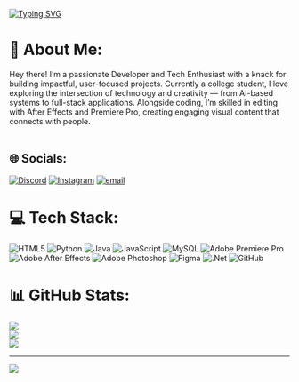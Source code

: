 [![Typing SVG](https://readme-typing-svg.demolab.com/?lines=I+make+edits;Tech+Enthusiast)](https://git.io/typing-svg)

# 💫 About Me:
Hey there! I’m a passionate Developer and Tech Enthusiast with a knack for building impactful, user-focused projects. Currently a college student, I love exploring the intersection of technology and creativity — from AI-based systems to full-stack applications. Alongside coding, I’m skilled in editing with After Effects and Premiere Pro, creating engaging visual content that connects with people.<br><br>


## 🌐 Socials:
[![Discord](https://img.shields.io/badge/Discord-%237289DA.svg?logo=discord&logoColor=white)](https://discord.gg/_hrx_77_) [![Instagram](https://img.shields.io/badge/Instagram-%23E4405F.svg?logo=Instagram&logoColor=white)](https://instagram.com/_haris_raveen_) [![email](https://img.shields.io/badge/Email-D14836?logo=gmail&logoColor=white)](mailto:harisraveen20@gmail.com) 

# 💻 Tech Stack:
![HTML5](https://img.shields.io/badge/html5-%23E34F26.svg?style=for-the-badge&logo=html5&logoColor=white) ![Python](https://img.shields.io/badge/python-3670A0?style=for-the-badge&logo=python&logoColor=ffdd54) ![Java](https://img.shields.io/badge/java-%23ED8B00.svg?style=for-the-badge&logo=openjdk&logoColor=white) ![JavaScript](https://img.shields.io/badge/javascript-%23323330.svg?style=for-the-badge&logo=javascript&logoColor=%23F7DF1E) ![MySQL](https://img.shields.io/badge/mysql-4479A1.svg?style=for-the-badge&logo=mysql&logoColor=white) ![Adobe Premiere Pro](https://img.shields.io/badge/Adobe%20Premiere%20Pro-9999FF.svg?style=for-the-badge&logo=Adobe%20Premiere%20Pro&logoColor=white) ![Adobe After Effects](https://img.shields.io/badge/Adobe%20After%20Effects-9999FF.svg?style=for-the-badge&logo=Adobe%20After%20Effects&logoColor=white) ![Adobe Photoshop](https://img.shields.io/badge/adobe%20photoshop-%2331A8FF.svg?style=for-the-badge&logo=adobe%20photoshop&logoColor=white) ![Figma](https://img.shields.io/badge/figma-%23F24E1E.svg?style=for-the-badge&logo=figma&logoColor=white) ![.Net](https://img.shields.io/badge/.NET-5C2D91?style=for-the-badge&logo=.net&logoColor=white) ![GitHub](https://img.shields.io/badge/github-%23121011.svg?style=for-the-badge&logo=github&logoColor=white)
# 📊 GitHub Stats:
![](https://github-readme-stats.vercel.app/api?username=harisraveen&theme=dark&hide_border=false&include_all_commits=false&count_private=false)<br/>
![](https://nirzak-streak-stats.vercel.app/?user=harisraveen&theme=dark&hide_border=false)<br/>
![](https://github-readme-stats.vercel.app/api/top-langs/?username=harisraveen&theme=dark&hide_border=false&include_all_commits=false&count_private=false&layout=compact)

---
[![](https://visitcount.itsvg.in/api?id=harisraveen&icon=0&color=0)](https://visitcount.itsvg.in)

<!-- Proudly created with GPRM ( https://gprm.itsvg.in ) -->
